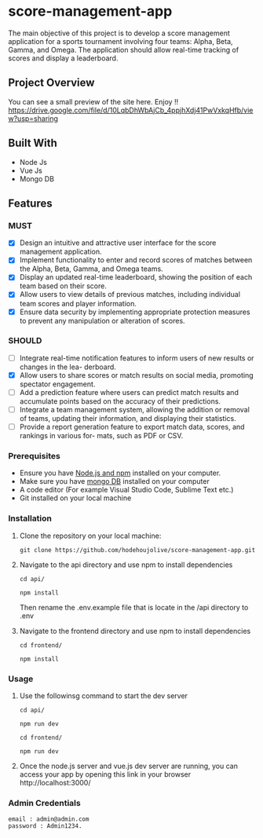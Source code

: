 # score-management-app
The main objective of this project is to develop a score management application for a sports tournament involving four teams: Alpha, Beta, Gamma, and Omega. The application should allow real-time tracking of scores and display a leaderboard.

## Project Overview 
You can see a small preview of the site here. Enjoy !!
https://drive.google.com/file/d/10LqbDhWbAjCb_4ppjhXdj41PwVxkqHfb/view?usp=sharing

## Built With
- Node Js
- Vue Js
- Mongo DB

## Features
### MUST

- [x] Design an intuitive and attractive user interface for the score management application.
- [x] Implement functionality to enter and record scores of matches between the Alpha, Beta, Gamma, and Omega teams.
- [x] Display an updated real-time leaderboard, showing the position of each team based on their score.
- [x] Allow users to view details of previous matches, including individual team scores and player information.
- [x] Ensure data security by implementing appropriate protection measures to prevent any manipulation or alteration of scores.

### SHOULD

- [ ] Integrate real-time notification features to inform users of new results or changes in the lea- derboard.
- [x] Allow users to share scores or match results on social media, promoting spectator engagement. 
- [ ] Add a prediction feature where users can predict match results and accumulate points based on the accuracy of their predictions.
- [ ] Integrate a team management system, allowing the addition or removal of teams, updating their information, and displaying their statistics.
- [ ] Provide a report generation feature to export match data, scores, and rankings in various for- mats, such as PDF or CSV.

### Prerequisites

- Ensure you have [Node.js and npm](https://nodejs.org/en/download) installed on your computer.
- Make sure you have [mongo DB](https://www.mongodb.com/docs/manual/administration/install-community/) installed on your computer
- A code editor (For example Visual Studio Code, Sublime Text etc.)
- Git installed on your local machine

### Installation

1. Clone the repository on your local machine:

   ```
   git clone https://github.com/hodehoujolive/score-management-app.git
   ```

2. Navigate to the api directory and use npm to install dependencies
    ```
    cd api/
    ```
    ```
    npm install
    ```
    Then rename the .env.example file that is locate in the /api directory to .env
3. Navigate to the frontend directory and use npm to install dependencies
    ```
    cd frontend/
    ```
    ```
    npm install 
    ```

### Usage

1. Use the followinsg command to start the dev server
    ```
    cd api/
    ```
    ```
    npm run dev
    ```
    
    ```
    cd frontend/
    ```
    ```
    npm run dev
    ```
2. Once the node.js server and vue.js dev server are running, you can access your app by opening this link in your browser 
    http://localhost:3000/

### Admin Credentials
    email : admin@admin.com
    password : Admin1234.

